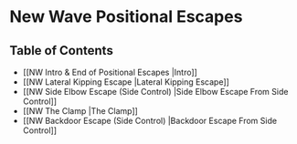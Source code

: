 # New Wave Positional Escapes
## Table of Contents
- [[NW Intro & End of Positional Escapes |Intro]]
- [[NW Lateral Kipping Escape |Lateral Kipping Escape]]
- [[NW Side Elbow Escape (Side Control) |Side Elbow Escape From Side Control]]
- [[NW The Clamp |The Clamp]]
- [[NW Backdoor Escape (Side Control) |Backdoor Escape From Side Control]]